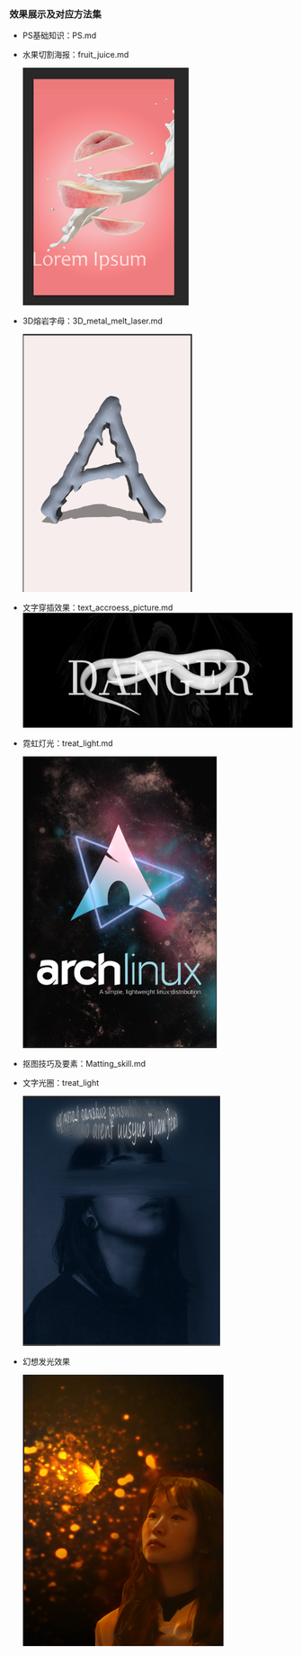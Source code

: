### 效果展示及对应方法集

- PS基础知识：PS.md

- 水果切割海报：fruit_juice.md
  
  <img title="" src="./pictures_of_PS/fruit.png" alt="" width="295">

- 3D熔岩字母：3D_metal_melt_laser.md
  
  <img title="" src="./pictures_of_PS/character_A.png" alt="" width="301">

- 文字穿插效果：text_accroess_picture.md
     ![](./pictures_of_PS/snake_of_text.png)

- 霓虹灯光：treat_light.md
  
  <img title="" src="./pictures_of_PS/Linux_light.png" alt="" width="345">

- 抠图技巧及要素：Matting_skill.md

- 文字光圈：treat_light
  
  <img title="" src="./pictures_of_PS/text_circle.png" alt="" width="351">

- 幻想发光效果
  
  <img title="" src="./pictures_of_PS/butterfly_me.png" alt="" width="357">
